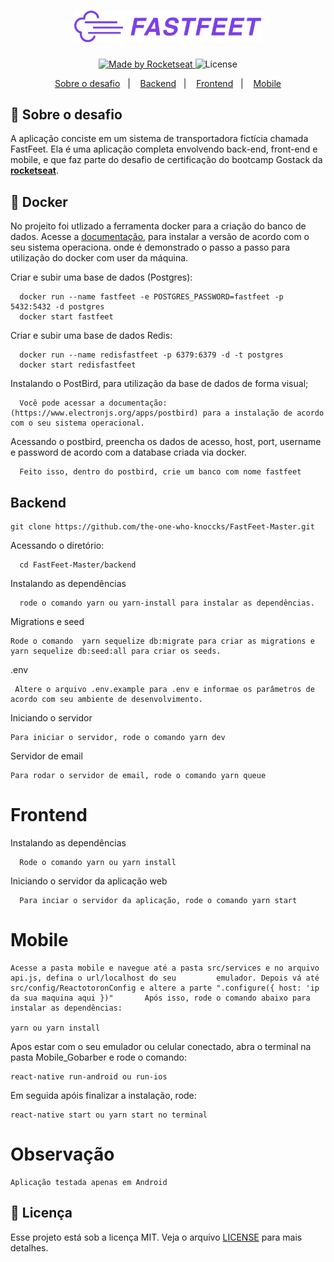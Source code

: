 <h1 align="center">
  <img alt="Fastfeet" title="Fastfeet" src="./backend/img/logo.png" width="300px" />
</h1>

<p align="center">
  <a href="https://rocketseat.com.br">
    <img alt="Made by Rocketseat" src="https://img.shields.io/badge/made%20by-Rocketseat-%2304D361">
  </a>

  <img alt="License" src="https://img.shields.io/badge/license-MIT-%2304D361">


<p align="center">
  <a href="#rocket-sobre-o-desafio">Sobre o desafio</a>&nbsp;&nbsp;&nbsp;|&nbsp;&nbsp;&nbsp;
  <a href="#iniciando-o-servidor-backend">Backend</a>&nbsp;&nbsp;&nbsp;|&nbsp;&nbsp;&nbsp;
  <a href="#computer-iniciando-o-frontend">Frontend</a>&nbsp;&nbsp;&nbsp;|&nbsp;&nbsp;&nbsp;
  <a href="#iphone-mobile">Mobile</a>
</p>


## :rocket: Sobre o desafio

A aplicação conciste em um sistema de transportadora fictícia chamada FastFeet. Ela é uma aplicação completa envolvendo back-end, front-end e mobile, e que faz parte do desafio de certificação do bootcamp Gostack da **[rocketseat](https://rocketseat.com.br/gostack)**.


## :whale: Docker

No projeito foi utlizado a ferramenta docker para a criação do banco de dados. Acesse a [documentação](https://docs.docker.com/get-docker/), para instalar a versão de acordo com o seu sistema operaciona.  onde é demonstrado o passo a passo para utilização do docker com user da máquina.


  Criar e subir uma base de dados (Postgres):
 
      docker run --name fastfeet -e POSTGRES_PASSWORD=fastfeet -p 5432:5432 -d postgres
      docker start fastfeet

  Criar e subir uma base de dados Redis:

      docker run --name redisfastfeet -p 6379:6379 -d -t postgres
      docker start redisfastfeet


  Instalando o PostBird, para utilização da base de dados de forma visual;

      Você pode acessar a documentação:(https://www.electronjs.org/apps/postbird) para a instalação de acordo com o seu sistema operacional.

  Acessando o postbird, preencha os dados de acesso, host, port, username e password de acordo com a database criada via docker.

      Feito isso, dentro do postbird, crie um banco com nome fastfeet
      
      
 ## Backend

    git clone https://github.com/the-one-who-knoccks/FastFeet-Master.git

  Acessando o diretório:

      cd FastFeet-Master/backend

  Instalando as dependências

      rode o comando yarn ou yarn-install para instalar as dependências.


   Migrations e seed

    Rode o comando  yarn sequelize db:migrate para criar as migrations e yarn sequelize db:seed:all para criar os seeds.
    
   .env

     Altere o arquivo .env.example para .env e informae os parâmetros de acordo com seu ambiente de desenvolvimento.

 Iniciando o servidor

    Para iniciar o servidor, rode o comando yarn dev

  Servidor de email

    Para rodar o servidor de email, rode o comando yarn queue
    

# Frontend

  Instalando as dependências

      Rode o comando yarn ou yarn install
 
 Iniciando o servidor da aplicação web

      Para inciar o servidor da aplicação, rode o comando yarn start


# Mobile

    Acesse a pasta mobile e navegue até a pasta src/services e no arquivo api.js, defina o url/localhost do seu         emulador. Depois vá até src/config/ReactotoronConfig e altere a parte ".configure({ host: 'ip da sua maquina aqui })"       Após isso, rode o comando abaixo para instalar as dependências:
    
    yarn ou yarn install


   Apos estar com o seu  emulador ou celular conectado, abra o terminal na pasta Mobile_Gobarber e rode o comando:
    
    react-native run-android ou run-ios

   Em seguida apóis finalizar a instalação, rode: 

    react-native start ou yarn start no terminal
    
# Observação 

    Aplicação testada apenas em Android

    

## :memo: Licença

Esse projeto está sob a licença MIT. Veja o arquivo [LICENSE](LICENSE.md) para mais detalhes.

